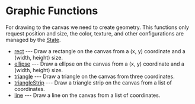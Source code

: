 # Graphic Functions

For drawing to the canvas we need to create geometry.
This functions only request position and size,
the color, texture, and other configurations are managed by the [State](../state/index.md).

- [rect](./rect.md) --- Draw a rectangle on the canvas from a (x, y) coordinate and a (width, height) size.
- [ellipse](./ellipse.md) --- Draw a ellipse on the canvas from a (x, y) coordinate and a (width, height) size.
- [triangle](./triangle.md) --- Draw a triangle on the canvas from three coordinates.
- [triangleStrip](./triangle-strip.md) --- Draw a triangle strip on the canvas from a list of coordinates.
- [line](./line.md) --- Draw a line on the canvas from a list of coordinates.